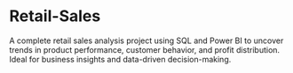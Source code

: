 # Retail-Sales
A complete retail sales analysis project using SQL and Power BI to uncover trends in product performance, customer behavior, and profit distribution. Ideal for business insights and data-driven decision-making.
